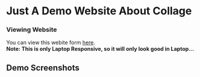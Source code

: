 # Just A Demo Website About Collage

### Viewing Website

You can view this webite form [here](https://asj-projects.github.io/FirstProjectBySmith/index.html).
</br>
<b>Note: This is only Laptop Responsive, so it will only look good in Laptop...</b>


## Demo Screenshots

